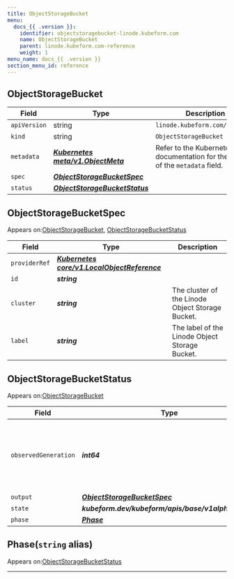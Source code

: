 ```yaml
---
title: ObjectStorageBucket
menu:
  docs_{{ .version }}:
    identifier: objectstoragebucket-linode.kubeform.com
    name: ObjectStorageBucket
    parent: linode.kubeform.com-reference
    weight: 1
menu_name: docs_{{ .version }}
section_menu_id: reference
---
```


## ObjectStorageBucket
| Field | Type | Description |
| ------ | ----- | ----------- |
| `apiVersion` | string | `linode.kubeform.com/v1alpha1` |
|    `kind` | string | `ObjectStorageBucket` |
| `metadata` | ***[Kubernetes meta/v1.ObjectMeta](https://v1-18.docs.kubernetes.io/docs/reference/generated/kubernetes-api/v1.18/#objectmeta-v1-meta)***|Refer to the Kubernetes API documentation for the fields of the `metadata` field.|
| `spec` | ***[ObjectStorageBucketSpec](#objectstoragebucketspec)***||
| `status` | ***[ObjectStorageBucketStatus](#objectstoragebucketstatus)***||
## ObjectStorageBucketSpec

Appears on:[ObjectStorageBucket](#objectstoragebucket), [ObjectStorageBucketStatus](#objectstoragebucketstatus)

| Field | Type | Description |
| ------ | ----- | ----------- |
| `providerRef` | ***[Kubernetes core/v1.LocalObjectReference](https://v1-18.docs.kubernetes.io/docs/reference/generated/kubernetes-api/v1.18/#localobjectreference-v1-core)***||
| `id` | ***string***||
| `cluster` | ***string***|The cluster of the Linode Object Storage Bucket.|
| `label` | ***string***|The label of the Linode Object Storage Bucket.|
## ObjectStorageBucketStatus

Appears on:[ObjectStorageBucket](#objectstoragebucket)

| Field | Type | Description |
| ------ | ----- | ----------- |
| `observedGeneration` | ***int64***| ***(Optional)*** Resource generation, which is updated on mutation by the API Server.|
| `output` | ***[ObjectStorageBucketSpec](#objectstoragebucketspec)***| ***(Optional)*** |
| `state` | ***kubeform.dev/kubeform/apis/base/v1alpha1.State***| ***(Optional)*** |
| `phase` | ***[Phase](#phase)***| ***(Optional)*** |
## Phase(`string` alias)

Appears on:[ObjectStorageBucketStatus](#objectstoragebucketstatus)

---
